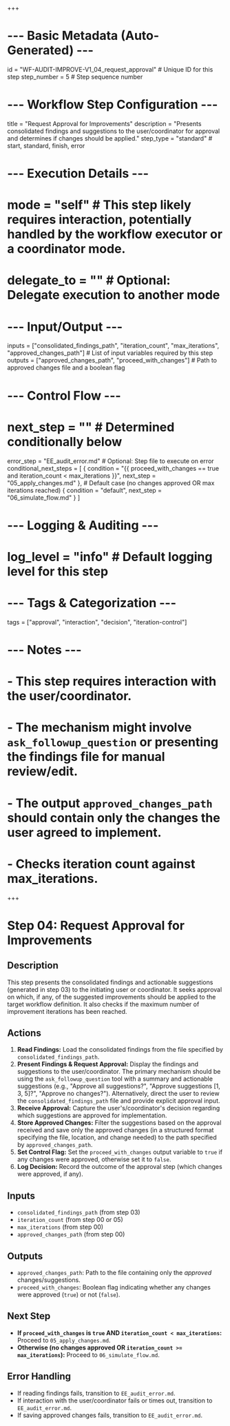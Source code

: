 +++
# --- Basic Metadata (Auto-Generated) ---
id = "WF-AUDIT-IMPROVE-V1_04_request_approval" # Unique ID for this step
step_number = 5 # Step sequence number
# --- Workflow Step Configuration ---
title = "Request Approval for Improvements"
description = "Presents consolidated findings and suggestions to the user/coordinator for approval and determines if changes should be applied."
step_type = "standard" # start, standard, finish, error
# --- Execution Details ---
# mode = "self" # This step likely requires interaction, potentially handled by the workflow executor or a coordinator mode.
# delegate_to = "" # Optional: Delegate execution to another mode
# --- Input/Output ---
inputs = ["consolidated_findings_path", "iteration_count", "max_iterations", "approved_changes_path"] # List of input variables required by this step
outputs = ["approved_changes_path", "proceed_with_changes"] # Path to approved changes file and a boolean flag
# --- Control Flow ---
# next_step = "" # Determined conditionally below
error_step = "EE_audit_error.md" # Optional: Step file to execute on error
conditional_next_steps = [
    { condition = "{{ proceed_with_changes == true and iteration_count < max_iterations }}", next_step = "05_apply_changes.md" },
    # Default case (no changes approved OR max iterations reached)
    { condition = "default", next_step = "06_simulate_flow.md" }
]
# --- Logging & Auditing ---
# log_level = "info" # Default logging level for this step
# --- Tags & Categorization ---
tags = ["approval", "interaction", "decision", "iteration-control"]
# --- Notes ---
# - This step requires interaction with the user/coordinator.
# - The mechanism might involve `ask_followup_question` or presenting the findings file for manual review/edit.
# - The output `approved_changes_path` should contain only the changes the user agreed to implement.
# - Checks iteration count against max_iterations.
+++

# Step 04: Request Approval for Improvements

## Description

This step presents the consolidated findings and actionable suggestions (generated in step 03) to the initiating user or coordinator. It seeks approval on which, if any, of the suggested improvements should be applied to the target workflow definition. It also checks if the maximum number of improvement iterations has been reached.

## Actions

1.  **Read Findings:** Load the consolidated findings from the file specified by `consolidated_findings_path`.
2.  **Present Findings & Request Approval:** Display the findings and suggestions to the user/coordinator. The primary mechanism should be using the `ask_followup_question` tool with a summary and actionable suggestions (e.g., "Approve all suggestions?", "Approve suggestions [1, 3, 5]?", "Approve no changes?"). Alternatively, direct the user to review the `consolidated_findings_path` file and provide explicit approval input.
3.  **Receive Approval:** Capture the user's/coordinator's decision regarding which suggestions are approved for implementation.
4.  **Store Approved Changes:** Filter the suggestions based on the approval received and save only the approved changes (in a structured format specifying the file, location, and change needed) to the path specified by `approved_changes_path`.
5.  **Set Control Flag:** Set the `proceed_with_changes` output variable to `true` if any changes were approved, otherwise set it to `false`.
6.  **Log Decision:** Record the outcome of the approval step (which changes were approved, if any).

## Inputs

*   `consolidated_findings_path` (from step 03)
*   `iteration_count` (from step 00 or 05)
*   `max_iterations` (from step 00)
*   `approved_changes_path` (from step 00)

## Outputs

*   `approved_changes_path`: Path to the file containing only the *approved* changes/suggestions.
*   `proceed_with_changes`: Boolean flag indicating whether any changes were approved (`true`) or not (`false`).

## Next Step

*   **If `proceed_with_changes` is `true` AND `iteration_count < max_iterations`:** Proceed to `05_apply_changes.md`.
*   **Otherwise (no changes approved OR `iteration_count >= max_iterations`):** Proceed to `06_simulate_flow.md`.

## Error Handling

*   If reading findings fails, transition to `EE_audit_error.md`.
*   If interaction with the user/coordinator fails or times out, transition to `EE_audit_error.md`.
*   If saving approved changes fails, transition to `EE_audit_error.md`.
